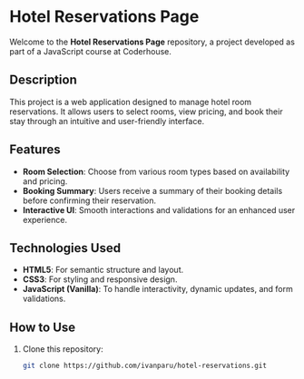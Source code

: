 # Hotel Reservations Page

Welcome to the **Hotel Reservations Page** repository, a project developed as part of a JavaScript course at Coderhouse.

## Description

This project is a web application designed to manage hotel room reservations. It allows users to select rooms, view pricing, and book their stay through an intuitive and user-friendly interface.

## Features

- **Room Selection**: Choose from various room types based on availability and pricing.
- **Booking Summary**: Users receive a summary of their booking details before confirming their reservation.
- **Interactive UI**: Smooth interactions and validations for an enhanced user experience.

## Technologies Used

- **HTML5**: For semantic structure and layout.
- **CSS3**: For styling and responsive design.
- **JavaScript (Vanilla)**: To handle interactivity, dynamic updates, and form validations.

## How to Use

1. Clone this repository:
   ```bash
   git clone https://github.com/ivanparu/hotel-reservations.git
